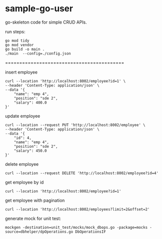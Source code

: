 # sample-go-user
go-skeleton code for simple CRUD APIs.

run steps:
```
go mod tidy
go mod vendor
go build -o main .
./main  --config=./config.json
```
==========================================

insert employee
```
curl --location 'http://localhost:8002/employee?id=1' \
--header 'Content-Type: application/json' \
--data '{
    "name": "emp 4",
    "position": "sde 2",
    "salary": 400.0
}'
```

update employee
```
curl --location --request PUT 'http://localhost:8002/employee' \
--header 'Content-Type: application/json' \
--data '{
    "id": 4, 
    "name": "emp 4",
    "position": "sde 2",
    "salary": 450.0
}'
```

delete employee
```
curl --location --request DELETE 'http://localhost:8002/employee?id=4'
```

get employee by id
```
curl --location 'http://localhost:8002/employee?id=1'
```

get employee with pagination
```
curl --location 'http://localhost:8002/employees?limit=2&offset=2'
```


generate mock for unit test:
```
mockgen -destination=unit_test/mocks/mock_dbops.go -package=mocks -source=dbhelper/dpOperations.go DbOperationsIF
```